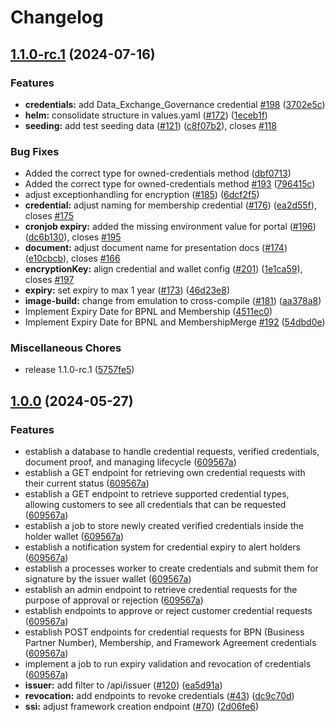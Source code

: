 # Changelog

## [1.1.0-rc.1](https://github.com/eclipse-tractusx/ssi-credential-issuer/compare/v1.0.0...v1.1.0-rc.1) (2024-07-16)


### Features

* **credentials:** add Data_Exchange_Governance credential [#198](https://github.com/eclipse-tractusx/ssi-credential-issuer/issues/198) ([3702e5c](https://github.com/eclipse-tractusx/ssi-credential-issuer/commit/3702e5c5f91e67cf1f84f9f03e549968f7e168b0))
* **helm:** consolidate structure in values.yaml  ([#172](https://github.com/eclipse-tractusx/ssi-credential-issuer/issues/172)) ([1eceb1f](https://github.com/eclipse-tractusx/ssi-credential-issuer/commit/1eceb1fbc659d567fa762d6014f67b8fa08e2eed))
* **seeding:** add test seeding data ([#121](https://github.com/eclipse-tractusx/ssi-credential-issuer/issues/121)) ([c8f07b2](https://github.com/eclipse-tractusx/ssi-credential-issuer/commit/c8f07b25772f6bc35603439aad594b7a4b474356)), closes [#118](https://github.com/eclipse-tractusx/ssi-credential-issuer/issues/118)


### Bug Fixes

* Added the correct type for owned-credentials method ([dbf0713](https://github.com/eclipse-tractusx/ssi-credential-issuer/commit/dbf07137dc2f3b287f7e5c7fa8dd7aa0704b6ffa))
* Added the correct type for owned-credentials method [#193](https://github.com/eclipse-tractusx/ssi-credential-issuer/issues/193) ([796415c](https://github.com/eclipse-tractusx/ssi-credential-issuer/commit/796415c05324bcf9d5f48b1cbf9dadda6ec23704))
* adjust exceptionhandling for encryption ([#185](https://github.com/eclipse-tractusx/ssi-credential-issuer/issues/185)) ([6dcf2f5](https://github.com/eclipse-tractusx/ssi-credential-issuer/commit/6dcf2f5c0eb0937042061e4d0420bddd29d4d26f))
* **credential:** adjust naming for membership credential ([#176](https://github.com/eclipse-tractusx/ssi-credential-issuer/issues/176)) ([ea2d55f](https://github.com/eclipse-tractusx/ssi-credential-issuer/commit/ea2d55fb27dd4ff057b791ed6941d94af4b8d650)), closes [#175](https://github.com/eclipse-tractusx/ssi-credential-issuer/issues/175)
* **cronjob expiry:** added the missing environment value for portal ([#196](https://github.com/eclipse-tractusx/ssi-credential-issuer/issues/196)) ([dc6b130](https://github.com/eclipse-tractusx/ssi-credential-issuer/commit/dc6b13002797dd733694f046f4ec19bc476ecc4e)), closes [#195](https://github.com/eclipse-tractusx/ssi-credential-issuer/issues/195)
* **document:** adjust document name for presentation docs ([#174](https://github.com/eclipse-tractusx/ssi-credential-issuer/issues/174)) ([e10cbcb](https://github.com/eclipse-tractusx/ssi-credential-issuer/commit/e10cbcbb03d11e03f9ae5219e1a0163dbf88b280)), closes [#166](https://github.com/eclipse-tractusx/ssi-credential-issuer/issues/166)
* **encryptionKey:** align credential and wallet config ([#201](https://github.com/eclipse-tractusx/ssi-credential-issuer/issues/201)) ([1e1ca59](https://github.com/eclipse-tractusx/ssi-credential-issuer/commit/1e1ca59ffcb60ce55c2c68da31c889d8cd490939)), closes [#197](https://github.com/eclipse-tractusx/ssi-credential-issuer/issues/197)
* **expiry:** set expiry to max 1 year ([#173](https://github.com/eclipse-tractusx/ssi-credential-issuer/issues/173)) ([46d23e8](https://github.com/eclipse-tractusx/ssi-credential-issuer/commit/46d23e8cfb192b6cd1aece437d348d42b88d54dd))
* **image-build:** change from emulation to cross-compile ([#181](https://github.com/eclipse-tractusx/ssi-credential-issuer/issues/181)) ([aa378a8](https://github.com/eclipse-tractusx/ssi-credential-issuer/commit/aa378a8849ce10aee523bd3c998c49ab33e943cc))
* Implement Expiry Date for BPNL and Membership ([4511ec0](https://github.com/eclipse-tractusx/ssi-credential-issuer/commit/4511ec0bc20f5d2331c68d0f24b2bafcc9d0666e))
* Implement Expiry Date for BPNL and MembershipMerge [#192](https://github.com/eclipse-tractusx/ssi-credential-issuer/issues/192) ([54dbd0e](https://github.com/eclipse-tractusx/ssi-credential-issuer/commit/54dbd0e374ca2e0da41ce63c91ee626c57059888))


### Miscellaneous Chores

* release 1.1.0-rc.1 ([5757fe5](https://github.com/eclipse-tractusx/ssi-credential-issuer/commit/5757fe511100b9d2464fad1e31b8532aa825f409))

## [1.0.0](https://github.com/eclipse-tractusx/ssi-credential-issuer/compare/v1.0.0...v1.0.0) (2024-05-27)

### Features

* establish a database to handle credential requests, verified credentials, document proof, and managing lifecycle ([609567a](https://github.com/eclipse-tractusx/ssi-credential-issuer/commit/609567a6131fdcb1f12ea8a6653b5dbc9963816e))
* establish a GET endpoint for retrieving own credential requests with their current status ([609567a](https://github.com/eclipse-tractusx/ssi-credential-issuer/commit/609567a6131fdcb1f12ea8a6653b5dbc9963816e))
* establish a GET endpoint to retrieve supported credential types, allowing customers to see all credentials that can be requested ([609567a](https://github.com/eclipse-tractusx/ssi-credential-issuer/commit/609567a6131fdcb1f12ea8a6653b5dbc9963816e))
* establish a job to store newly created verified credentials inside the holder wallet ([609567a](https://github.com/eclipse-tractusx/ssi-credential-issuer/commit/609567a6131fdcb1f12ea8a6653b5dbc9963816e))
* establish a notification system for credential expiry to alert holders ([609567a](https://github.com/eclipse-tractusx/ssi-credential-issuer/commit/609567a6131fdcb1f12ea8a6653b5dbc9963816e))
* establish a processes worker to create credentials and submit them for signature by the issuer wallet ([609567a](https://github.com/eclipse-tractusx/ssi-credential-issuer/commit/609567a6131fdcb1f12ea8a6653b5dbc9963816e))
* establish an admin endpoint to retrieve credential requests for the purpose of approval or rejection ([609567a](https://github.com/eclipse-tractusx/ssi-credential-issuer/commit/609567a6131fdcb1f12ea8a6653b5dbc9963816e))
* establish endpoints to approve or reject customer credential requests ([609567a](https://github.com/eclipse-tractusx/ssi-credential-issuer/commit/609567a6131fdcb1f12ea8a6653b5dbc9963816e))
* establish POST endpoints for credential requests for BPN (Business Partner Number), Membership, and Framework Agreement credentials ([609567a](https://github.com/eclipse-tractusx/ssi-credential-issuer/commit/609567a6131fdcb1f12ea8a6653b5dbc9963816e))
* implement a job to run expiry validation and revocation of credentials ([609567a](https://github.com/eclipse-tractusx/ssi-credential-issuer/commit/609567a6131fdcb1f12ea8a6653b5dbc9963816e))
* **issuer:** add filter to /api/issuer ([#120](https://github.com/eclipse-tractusx/ssi-credential-issuer/issues/120)) ([ea5d91a](https://github.com/eclipse-tractusx/ssi-credential-issuer/commit/ea5d91a30b18d70c0bcc46555141db6762f6af56))
* **revocation:** add endpoints to revoke credentials ([#43](https://github.com/eclipse-tractusx/ssi-credential-issuer/issues/43)) ([dc9c70d](https://github.com/eclipse-tractusx/ssi-credential-issuer/commit/dc9c70da4c0bcba979c71b5c636526c13041c774))
* **ssi:** adjust framework creation endpoint ([#70](https://github.com/eclipse-tractusx/ssi-credential-issuer/issues/70)) ([2d06fe6](https://github.com/eclipse-tractusx/ssi-credential-issuer/commit/2d06fe65365b644a209900a464c6823cb0db372e))
